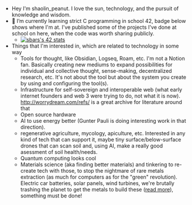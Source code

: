 - Hey I'm shaolin_peanut. I love the sun, technology, and the pursuit of knowledge and wisdom.
- 🌱 I’m currently learning strict C programming in school 42, badge below shows where I'm at. I've published some of the projects I've done at school on here, when the code was worth sharing publicly.
  - [![sbars's 42 stats](https://badge42.vercel.app/api/v2/cl1yzv2a0004009ktxup1wxxg/stats?cursusId=21&coalitionId=193)](https://github.com/JaeSeoKim/badge42)
- Things that I'm interested in, which are related to technology in some way
  - Tools for thought, like Obsidian, Logseq, Roam, etc. I'm not a Notion fan. Basically creating new mediums to expand possibilities for individual and collective thought, sense-making, decentralized research, etc. It's not about the tool but about the system you create by using and configuring the tool(s).
  - Infrastructure for self-sovereign and interoperable web (what early internet founders and web 3 were trying to do, not what it is now). http://worrydream.com/refs/ is a great archive for literature around that
  - Open source hardware
  - AI to use energy better (Gunter Pauli is doing interesting work in that direction).
  - regenerative agriculture, mycology, apiculture, etc. Interested in any kind of tech that can support it, maybe tiny surface/below-surface drones that can scan soil and, using AI, make a really good asessment of soil health/needs.
  - Quantum computing looks cool
  - Materials science (aka finding better materials) and tinkering to re-create tech with those, to stop the nightmare of rare metals extraction (as much for computers as for the "green" revolution). Electric car batteries, solar panels, wind turbines, we're brutally trashing the planet to get the metals to build these ([read more](https://twitter.com/JohnLeePettim13/status/1614178348694904837?s=20&t=Nl7rzCMsS6WP4jUxt0CmjQ)), something must be done!
